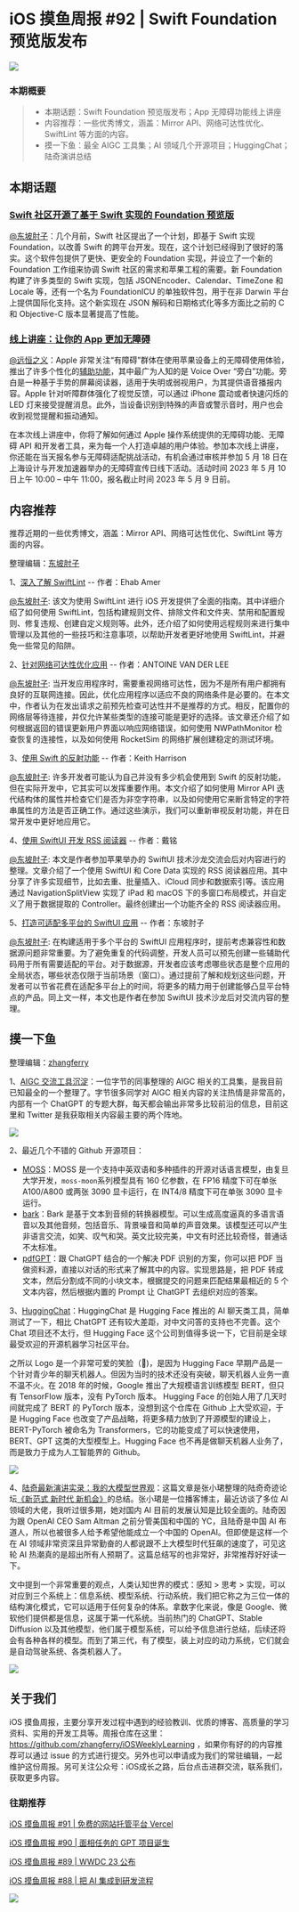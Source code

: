 # iOS 摸鱼周报 #92 | Swift Foundation 预览版发布

![](https://cdn.zhangferry.com/Images/moyu_weekly_cover.jpeg)

### 本期概要

> * 本期话题：Swift Foundation 预览版发布；App 无障碍功能线上讲座
> * 内容推荐：一些优秀博文，涵盖：Mirror API、网络可达性优化、SwiftLint 等方面的内容。
> * 摸一下鱼：最全 AIGC 工具集；AI 领域几个开源项目；HuggingChat；陆奇演讲总结

## 本期话题

### [Swift 社区开源了基于 Swift 实现的 Foundation 预览版](https://github.com/apple/swift-foundation "Swift 社区开源了基于 Swift 实现的 Foundation 预览版")

[@东坡肘子](https://www.fatbobman.com/)：几个月前，Swift 社区提出了一个计划，即基于 Swift 实现 Foundation，以改善 Swift 的跨平台开发。现在，这个计划已经得到了很好的落实。这个软件包提供了更快、更安全的 Foundation 实现，并设立了一个新的 Foundation 工作组来协调 Swift 社区的需求和苹果工程的需要。新 Foundation 构建了许多类型的 Swift 实现，包括 JSONEncoder、Calendar、TimeZone 和 Locale 等，还有一个名为 FoundationICU 的单独软件包，用于在非 Darwin 平台上提供国际化支持。这个新实现在 JSON 解码和日期格式化等多方面比之前的 C 和 Objective-C 版本显著提高了性能。

### [线上讲座：让你的 App 更加无障碍](https://developer.apple.com/events/view/7F793DZPF3/dashboard "线上讲座：让你的 App 更加无障碍")

[@远恒之义](https://github.com/eternaljust)：Apple 非常关注“有障碍”群体在使用苹果设备上的无障碍使用体验，推出了许多个性化的[辅助功能](https://www.apple.com.cn/accessibility/ "辅助功能")，其中最广为人知的是 Voice Over “旁白”功能。旁白是一种基于手势的屏幕阅读器，适用于失明或弱视用户，为其提供语音播报内容。Apple 针对听障群体强化了视觉反馈，可以通过 iPhone 震动或者快速闪烁的 LED 灯来接受提醒消息。此外，当设备识别到特殊的声音或警示音时，用户也会收到视觉提醒和振动通知。

在本次线上讲座中，你将了解如何通过 Apple 操作系统提供的无障碍功能、无障碍 API 和开发者工具，来为每一个人打造卓越的用户体验。参加本次线上讲座，你还能在当天报名参与无障碍适配挑战活动，有机会通过审核并参加 5 月 18 日在上海设计与开发加速器举办的无障碍宣传日线下活动。活动时间 2023 年 5 月 10 日上午 10:00 – 中午 11:00，报名截止时间 2023 年 5 月 9 日前。

## 内容推荐

推荐近期的一些优秀博文，涵盖：Mirror API、网络可达性优化、SwiftLint 等方面的内容。

整理编辑：[东坡肘子](https://www.fatbobman.com/)

1、[深入了解 SwiftLint](https://www.kodeco.com/38422105-swiftlint-in-depth "深入了解 SwiftLint") -- 作者：Ehab Amer

[@东坡肘子](https://www.fatbobman.com/): 该文为使用 SwiftLint 进行 iOS 开发提供了全面的指南。其中详细介绍了如何使用 SwiftLint，包括构建规则文件、排除文件和文件夹、禁用和配置规则、修复违规、创建自定义规则等。此外，还介绍了如何使用远程规则来进行集中管理以及其他的一些技巧和注意事项，以帮助开发者更好地使用 SwiftLint，并避免一些常见的陷阱。

2、[针对网络可达性优化应用](https://www.avanderlee.com/swift/optimizing-network-reachability/ "针对网络可达性优化应用") -- 作者：ANTOINE VAN DER LEE

[@东坡肘子](https://www.fatbobman.com/): 当开发应用程序时，需要重视网络可达性，因为不是所有用户都拥有良好的互联网连接。因此，优化应用程序以适应不良的网络条件是必要的。在本文中，作者认为在发出请求之前预先检查可达性并不是推荐的方式。相反，配置你的网络层等待连接，并仅允许某些类型的连接可能是更好的选择。该文章还介绍了如何根据返回的错误更新用户界面以响应网络错误，如何使用 NWPathMonitor 检查恢复的连接性，以及如何使用 RocketSim 的网络扩展创建稳定的测试环境。

3、[使用 Swift 的反射功能](https://useyourloaf.com/blog/using-swift-reflection/ "使用 Swift 的反射功能") -- 作者：Keith Harrison

[@东坡肘子](https://www.fatbobman.com/): 许多开发者可能认为自己并没有多少机会使用到 Swift 的反射功能，但在实际开发中，它其实可以发挥重要作用。本文介绍了如何使用 Mirror API 迭代结构体的属性并检查它们是否为非空字符串，以及如何使用它来断言特定的字符串属性的方法是否正确工作。通过这些演示，我们可以重新审视反射功能，并在日常开发中更好地应用它。

4、[使用 SwiftUI 开发 RSS 阅读器](https://ming1016.github.io/2023/04/24/swiftui-rss-reader/ "使用 SwiftUI 开发 RSS 阅读器") -- 作者：戴铭

[@东坡肘子](https://www.fatbobman.com/): 本文是作者参加苹果举办的 SwiftUI 技术沙龙交流会后对内容进行的整理。文章介绍了一个使用 SwiftUI 和 Core Data 实现的 RSS 阅读器应用。其中分享了许多实现细节，比如去重、批量插入、iCloud 同步和数据索引等。该应用通过 NavigationSplitView 实现了 iPad 和 macOS 下的多窗口布局模式，并自定义了用于数据提取的 Controller。最终创建出一个功能齐全的 RSS 阅读器应用。

5、[打造可适配多平台的 SwiftUI 应用](https://www.fatbobman.com/posts/building-multiple-platforms-SwiftUI-App/ "打造可适配多平台的 SwiftUI 应用") -- 作者：东坡肘子

[@东坡肘子](https://www.fatbobman.com/): 在构建适用于多个平台的 SwiftUI 应用程序时，提前考虑兼容性和数据源问题非常重要。为了避免重复的代码调整，开发人员可以预先创建一些辅助代码用于所有需要适配的平台。对于数据源，开发者应该考虑哪些状态是整个应用的全局状态，哪些状态仅限于当前场景（窗口）。通过提前了解和规划这些问题，开发者可以节省花费在适配多平台上的时间，将更多的精力用于创建能够凸显平台特点的产品。同上文一样，本文也是作者在参加 SwiftUI 技术沙龙后对交流内容的整理。


## 摸一下鱼

整理编辑：[zhangferry](https://zhangferry.com)

1、[AIGC 交流工具沉淀](https://bytedance.feishu.cn/base/AIMAbnJxQaNgSGsBAtwcdAkLnvf?table=tblmZTd8VuUOOONh&view=vew0Eo17BB "AIGC 交流工具沉淀")：一位字节的同事整理的 AIGC 相关的工具集，是我目前已知最全的一个整理了。字节很多同学对 AIGC 相关内容的关注热情是非常高的，内部有一个 ChatGPT 的专题大群，每天都会输出非常多比较前沿的信息，目前这里和 Twitter 是我获取相关内容最主要的两个阵地。

![](https://cdn.zhangferry.com/Images/202304272227087.png)

2、最近几个不错的 Github 开源项目：

* [MOSS](https://github.com/OpenLMLab/MOSS "MOSS")：MOSS 是一个支持中英双语和多种插件的开源对话语言模型，由复旦大学开发，`moss-moon`系列模型具有 160 亿参数，在 FP16 精度下可在单张 A100/A800 或两张 3090 显卡运行，在 INT4/8 精度下可在单张 3090 显卡运行。
* [bark](https://github.com/suno-ai/bark "bark")：Bark 是基于文本到音频的转换器模型。可以生成高度逼真的多语言语音以及其他音频，包括音乐、背景噪音和简单的声音效果。该模型还可以产生非语言交流，如笑、叹气和哭。英文比较完美，中文有时还比较奇怪，普通话不太标准。
* [pdfGPT](https://github.com/bhaskatripathi/pdfGPT "pdfGPT")：跟 ChatGPT 结合的一个解决 PDF 识别的方案，你可以把 PDF 当做资料源，直接以对话的形式来了解其中的内容。实现思路是，把 PDF 转成文本，然后分割成不同的小块文本，根据提交的问题来匹配结果最相近的 5 个文本内容，然后根据内置的 Prompt 让 ChatGPT 去组织对应的答案。

3、[HuggingChat](https://huggingface.co/chat/ "HuggingChat")：HuggingChat 是 Hugging Face 推出的 AI 聊天类工具，简单测试了一下，相比 ChatGPT 还有较大差距，对中文问答的支持也不完善。这个 Chat 项目还不太行，但 Hugging Face 这个公司到值得多说一下，它目前是全球最受欢迎的开源机器学习社区平台。

之所以 Logo 是一个非常可爱的笑脸（🤗)，是因为 Hugging Face 早期产品是一个针对青少年的聊天机器人。但因为当时的技术还没有突破，聊天机器人业务一直不温不火。在 2018 年的时候，Google 推出了大规模语言训练模型 BERT，但只有 TensorFlow 版本，没有 PyTorch 版本。 Hugging Face 的创始人用了几天时间就完成了 BERT 的 PyTorch 版本，没想到这个仓库在 Github 上大受欢迎，于是 Hugging Face 也改变了产品战略，将更多精力放到了开源模型的建设上，BERT-PyTorch 被命名为 Transformers，它的功能变成了可以快速使用，BERT、GPT 这类的大型模型上。Hugging Face 也不再是做聊天机器人业务了，而是致力于成为人工智能界的 Github。

![](https://cdn.zhangferry.com/Images/202304272314542.png)

4、[陆奇最新演讲实录：我的大模型世界观](https://mp.weixin.qq.com/s/_ZvyxRpgIA4L4pqfcQtPTQ)：这篇文章是张小珺整理的陆奇奇迹论坛[《新范式 新时代 新机会》](https://img.6aiq.com/%E9%99%86%E5%A5%87%E6%B7%B1%E5%9C%B3%E6%BC%94%E8%AE%B2%EF%BC%882023%E5%B9%B44%E6%9C%8823%E6%97%A5%EF%BC%89.pdf "新范式 新时代 新机会")的总结。张小珺是一位播客博主，最近访谈了多位 AI 领域的大佬，我听过很多期，她对国内 AI 目前的发展认知是比较全面的。陆奇因为跟 OpenAI CEO Sam Altman 之前分管美国和中国的 YC，且陆奇是中国 AI 布道人，所以也被很多人给予希望他能成立一个中国的 OpenAI。但即使是这样一个在 AI 领域非常资深且异常勤奋的人都说跟不上大模型时代狂飙的速度了，可见这轮 AI 热潮真的是超出所有人预期了。这篇总结写的也非常好，非常推荐好好读一下。

文中提到一个非常重要的观点，人类认知世界的模式：感知 > 思考 > 实现，可以对应到三个系统上：信息系统、模型系统、行动系统，我们把它称之为三位一体的结构演化模式，它可以适用于任何复杂的体系。拿数字化来说，像是 Google、微软他们提供都是信息，这属于第一代系统。当前热门的 ChatGPT、Stable Diffusion 以及其他模型，他们属于模型系统，可以给予信息进行总结，后续还将会有各种各样的模型。而到了第三代，有了模型，装上对应的动力系统，它们就会是自动驾驶系统、各类机器人了。

![](https://cdn.zhangferry.com/Images/202304272348197.png)

## 关于我们

iOS 摸鱼周报，主要分享开发过程中遇到的经验教训、优质的博客、高质量的学习资料、实用的开发工具等。周报仓库在这里：https://github.com/zhangferry/iOSWeeklyLearning ，如果你有好的的内容推荐可以通过 issue 的方式进行提交。另外也可以申请成为我们的常驻编辑，一起维护这份周报。另可关注公众号：iOS成长之路，后台点击进群交流，联系我们，获取更多内容。

### 往期推荐

[iOS 摸鱼周报 #91 | 免费的网站托管平台 Vercel](https://mp.weixin.qq.com/s/93YLa8ankkEVcp4pop2A6A)

[iOS 摸鱼周报 #90 | 面相任务的 GPT 项目诞生](https://mp.weixin.qq.com/s/Bx8N9HqMP5HE9mzy6l3QVA)

[iOS 摸鱼周报 #89 | WWDC 23 公布](https://mp.weixin.qq.com/s/3B_R0j8dpXpR5G9bCRsyXw)

[iOS 摸鱼周报 #88 | 把 AI 集成到研发流程](https://mp.weixin.qq.com/s/ex3aHSPjKj9woxQwHyRzZA)

![](https://cdn.zhangferry.com/Images/WechatIMG384.jpeg)
